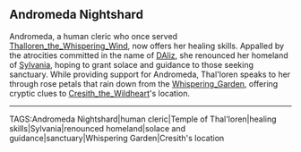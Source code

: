 ## Andromeda Nightshard

Andromeda, a human cleric who once served [Thalloren_the_Whispering_Wind](../Gods/Thalloren_the_Whispering_Wind.md), now offers her healing skills. Appalled by the atrocities committed in the name of [DAliz](DAliz.md), she renounced her homeland of [Sylvania](../Places/Sylvania.md), hoping to grant solace and guidance to those seeking sanctuary. While providing support for Andromeda, Thal'loren speaks to her through rose petals that rain down from the [Whispering_Garden](../Places/Whispering_Garden.md), offering cryptic clues to [Cresith_the_Wildheart](../Gods/Cresith_the_Wildheart.md)'s location.


---

TAGS:Andromeda Nightshard|human cleric|Temple of Thal'loren|healing skills|Sylvania|renounced homeland|solace and guidance|sanctuary|Whispering Garden|Cresith's location
